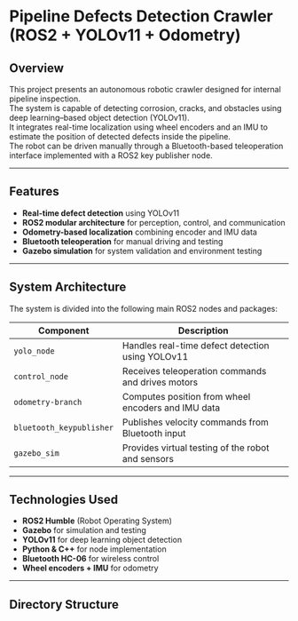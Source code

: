 # Pipeline Defects Detection Crawler (ROS2 + YOLOv11 + Odometry)

## Overview
This project presents an autonomous robotic crawler designed for internal pipeline inspection.  
The system is capable of detecting corrosion, cracks, and obstacles using deep learning–based object detection (YOLOv11).  
It integrates real-time localization using wheel encoders and an IMU to estimate the position of detected defects inside the pipeline.  
The robot can be driven manually through a Bluetooth-based teleoperation interface implemented with a ROS2 key publisher node.

---

## Features
- **Real-time defect detection** using YOLOv11  
- **ROS2 modular architecture** for perception, control, and communication  
- **Odometry-based localization** combining encoder and IMU data  
- **Bluetooth teleoperation** for manual driving and testing  
- **Gazebo simulation** for system validation and environment testing  

---

## System Architecture
The system is divided into the following main ROS2 nodes and packages:

| Component | Description |
|------------|-------------|
| `yolo_node` | Handles real-time defect detection using YOLOv11 |
| `control_node` | Receives teleoperation commands and drives motors |
| `odometry-branch` | Computes position from wheel encoders and IMU data |
| `bluetooth_keypublisher` | Publishes velocity commands from Bluetooth input |
| `gazebo_sim` | Provides virtual testing of the robot and sensors |

---

## Technologies Used
- **ROS2 Humble** (Robot Operating System)
- **Gazebo** for simulation and testing
- **YOLOv11** for deep learning object detection
- **Python & C++** for node implementation
- **Bluetooth HC-06** for wireless control
- **Wheel encoders + IMU** for odometry

---

## Directory Structure
